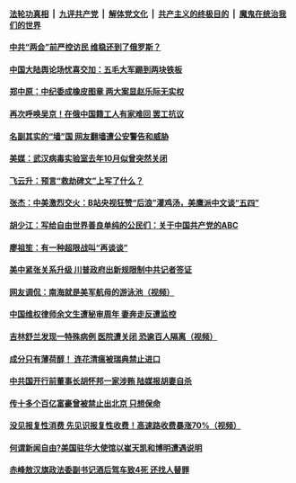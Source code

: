 

####  [法轮功真相](../../../../basic/blob/master/README.md?t=05101101) &nbsp;|&nbsp; [九评共产党](../../../../9ping.md/blob/master/README.md?t=05101101) &nbsp;|&nbsp; [解体党文化](../../../../jtdwh.md/blob/master/README.md?t=05101101)  &nbsp;|&nbsp; [共产主义的终极目的](../../../../gczydzjmd.md/blob/master/README.md?t=05101101) &nbsp;|&nbsp; [魔鬼在统治我们的世界](../../../../mgztzwmdsj.md/blob/master/README.md?t=05101101) 

#### [中共“两会”前严控访民 维稳还到了俄罗斯？](../pages/soh5/376960.md?t=05101101) 
#### [中国大陆舆论场忧喜交加：五毛大军踢到两块铁板](../pages/soh5/376951.md?t=05101101) 
#### [郑中原：中纪委成橡皮图章 两大案显赵乐际无实权](../pages/soh5/376948.md?t=05101101) 
#### [再次呼唤吴京！在俄中国籍工人有家难回 罢工抗议](../pages/soh5/376930.md?t=05101101) 
#### [名副其实的“墙”国  网友翻墙遭公安警告和威胁](../pages/soh5/376900.md?t=05101101) 
#### [美媒：武汉病毒实验室去年10月似曾突然关闭](../pages/soh5/376921.md?t=05101101) 
#### [飞云升：预言“救劫碑文”上写了什么？](../pages/soh5/376879.md?t=05101101) 
#### [张杰：中美激烈交火：B站央视狂赞“后浪”灌鸡汤，美鹰派中文谈“五四”](../pages/soh5/376873.md?t=05101101) 
#### [胡少江：写给自由世界善良单纯的公民们：关于中国共产党的ABC](../pages/soh5/376867.md?t=05101101) 
#### [廖祖笙：有一种超限战叫“再谈谈”](../pages/soh5/376849.md?t=05101101) 
#### [美中紧张关系升级 川普政府出新规限制中共记者签证](../pages/soh5/376846.md?t=05101101) 
#### [网友调侃：南海就是美军航母的游泳池（视频）](../pages/soh5/376834.md?t=05101101) 
#### [中国维权律师余文生遭秘审周年 妻奔走反遭监控](../pages/soh5/376801.md?t=05101101) 
#### [吉林舒兰发现一特殊病例  医院遭关闭  恐逾百人隔离（视频）](../pages/soh5/376786.md?t=05101101) 
#### [成分只有薄荷醇！ 连花清瘟被瑞典禁止进口](../pages/soh5/376774.md?t=05101101) 
#### [中共国开行前董事长胡怀邦一家涉贿 陆媒报胡妻自杀](../pages/soh5/376762.md?t=05101101) 
#### [传十多个百亿富豪曾被禁止出北京 只想保命](../pages/soh5/376681.md?t=05101101) 
#### [没见报复性消费  先见识报复性收费！高速路收费暴涨70%（视频）](../pages/soh5/376660.md?t=05101101) 
#### [何谓新闻自由?美国驻华大使馆以崔天凯和博明遭遇说明](../pages/soh5/376645.md?t=05101101) 
#### [赤峰敖汉旗政法委副书记酒后驾车致4死 还找人替罪](../pages/soh5/376630.md?t=05101101) 
